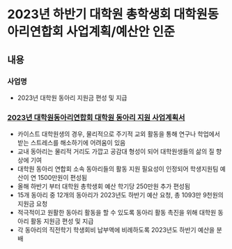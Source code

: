 2023년 하반기 대학원 총학생회 대학원동아리연합회 사업계획/예산안 인준
===

## 내용
### 사업명
- 2023년 대학원 동아리 지원금 편성 및 지급
### [2023년 대학원동아리연합회 대학원 동아리 지원 사업계획서](agenda09-1.md)
- 카이스트 대학원생의 경우, 물리적으로 주기적 교외 활동을 통해 연구나 학업에서 받는 스트레스를 해소하기에 어려움이 있음
- 교내 동아리는 물리적 거리도 가깝고 공감대 형성이 되어 대학원생들의 삶의 질 향상에 기여
- 대학원 동아리 연합회 소속 동아리들의 활동 지원 필요성이 인정되어  학생지원팀 예산이 연 1500만원이 편성됨
- 올해 하반기 부터 대학원 총학생회 예산 학기당 250만원 추가 편성됨
- 15개 동아리 중 12개의 동아리가 2023년도 하반기 예산 요청, 총 1093만 9천원의 지원금 요청
- 적극적이고 원활한 동아리 활동을 할 수 있도록 동아리 활동 촉진을 위해 대학원 동아리 활동 지원금 편성 및 지급
- 각 동아리의 직전학기 학생회비 납부액에 비례하도록 2023년도 하반기 예산을 분배
